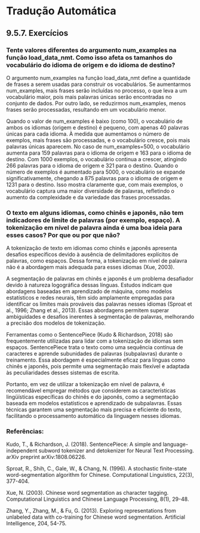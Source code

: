 # Tradução Automática

## 9.5.7. Exercícios
### Tente valores diferentes do argumento num_examples na função load_data_nmt. Como isso afeta os tamanhos do vocabulário do idioma de origem e do idioma de destino?

O argumento num_examples na função load_data_nmt define a quantidade de frases a serem usadas para construir os vocabulários. Se aumentarmos num_examples, mais frases serão incluídas no processo, o que leva a um vocabulário maior, pois mais palavras únicas serão encontradas no conjunto de dados. Por outro lado, se reduzirmos num_examples, menos frases serão processadas, resultando em um vocabulário menor.

Quando o valor de num_examples é baixo (como 100), o vocabulário de ambos os idiomas (origem e destino) é pequeno, com apenas 40 palavras únicas para cada idioma. À medida que aumentamos o número de exemplos, mais frases são processadas, e o vocabulário cresce, pois mais palavras únicas aparecem. No caso de num_examples=500, o vocabulário aumenta para 159 palavras para o idioma de origem e 163 para o idioma de destino. Com 1000 exemplos, o vocabulário continua a crescer, atingindo 266 palavras para o idioma de origem e 321 para o destino. Quando o número de exemplos é aumentado para 5000, o vocabulário se expande significativamente, chegando a 875 palavras para o idioma de origem e 1231 para o destino. Isso mostra claramente que, com mais exemplos, o vocabulário captura uma maior diversidade de palavras, refletindo o aumento da complexidade e da variedade das frases processadas.

### O texto em alguns idiomas, como chinês e japonês, não tem indicadores de limite de palavras (por exemplo, espaço). A tokenização em nível de palavra ainda é uma boa ideia para esses casos? Por que ou por que não?

A tokenização de texto em idiomas como chinês e japonês apresenta desafios específicos devido à ausência de delimitadores explícitos de palavras, como espaços. Dessa forma, a tokenização em nível de palavra não é a abordagem mais adequada para esses idiomas (Xue, 2003).

A segmentação de palavras em chinês e japonês é um problema desafiador devido à natureza logográfica dessas línguas. Estudos indicam que abordagens baseadas em aprendizado de máquina, como modelos estatísticos e redes neurais, têm sido amplamente empregadas para identificar os limites mais prováveis das palavras nesses idiomas (Sproat et al., 1996; Zhang et al., 2013). Essas abordagens permitem superar ambiguidades e desafios inerentes à segmentação de palavras, melhorando a precisão dos modelos de tokenização.

Ferramentas como o SentencePiece (Kudo & Richardson, 2018) são frequentemente utilizadas para lidar com a tokenização de idiomas sem espaços. SentencePiece trata o texto como uma sequência contínua de caracteres e aprende subunidades de palavras (subpalavras) durante o treinamento. Essa abordagem é especialmente eficaz para línguas como chinês e japonês, pois permite uma segmentação mais flexível e adaptada às peculiaridades desses sistemas de escrita.

Portanto, em vez de utilizar a tokenização em nível de palavra, é recomendável empregar métodos que considerem as características lingüísticas específicas do chinês e do japonês, como a segmentação baseada em modelos estatísticos e aprendizado de subpalavras. Essas técnicas garantem uma segmentação mais precisa e eficiente do texto, facilitando o processamento automático da linguagem nesses idiomas.

### Referências:

Kudo, T., & Richardson, J. (2018). SentencePiece: A simple and language-independent subword tokenizer and detokenizer for Neural Text Processing. arXiv preprint arXiv:1808.06226.

Sproat, R., Shih, C., Gale, W., & Chang, N. (1996). A stochastic finite-state word-segmentation algorithm for Chinese. Computational Linguistics, 22(3), 377-404.

Xue, N. (2003). Chinese word segmentation as character tagging. Computational Linguistics and Chinese Language Processing, 8(1), 29-48.

Zhang, Y., Zhang, M., & Fu, G. (2013). Exploring representations from unlabeled data with co-training for Chinese word segmentation. Artificial Intelligence, 204, 54-75.
